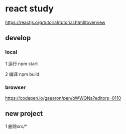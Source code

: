 
# react study 

https://reactjs.org/tutorial/tutorial.html#overview

## develop

### local

1 运行
npm start 

2 编译
npm build

### browser

https://codepen.io/gaearon/pen/oWWQNa?editors=0110

## new project

1 删除src/*

